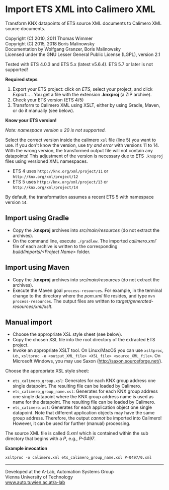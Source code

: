 Import ETS XML into Calimero XML
=================================

Transform KNX datapoints of ETS source XML documents to Calimero XML source documents.

Copyright (C) 2010, 2011 Thomas Wimmer<br>
Copyright (C) 2015, 2018 Boris Malinowsky<br>
Documentation by Wolfgang Granzer, Boris Malinowsky<br>
Licensed under the GNU Lesser General Public License (LGPL), version 2.1

Tested with ETS 4.0.3 and ETS 5.x (latest v5.6.4). ETS 5.7 or later is not supported!

**Required steps**

1. Export your ETS project: click on _ETS_, select your project, and click _Export..._ . You get a file with the extension **.knxproj** (a ZIP archive). 
2. Check your ETS version (ETS 4/5)
3. Transform to Calimero XML using XSLT, either by using Gradle, Maven, or do it manually (see below).

**Know your ETS version!**

*Note: namespace version &ge; 20 is not supported.*

Select the correct version inside the calimero `xsl` file (line 5) you want to use. If you don't know the version, use _try and error_ with versions 11 to 14.
With the wrong version, the transformed output file will not contain any datapoints! This adjustment of the version is necessary due to ETS `.knxproj` files using versioned XML namespaces. 

* ETS 4 uses `http://knx.org/xml/project/11` or `http://knx.org/xml/project/12`
* ETS 5 uses `http://knx.org/xml/project/13` or `http://knx.org/xml/project/14`

By default, the transformation assumes a recent ETS 5 with namespace version `14`.

Import using Gradle
-------------------
* Copy the **.knxproj** archives into _src/main/resources_ (do not extract the archives).
* On the command line, execute `./gradlew`. The imported _calimero.xml_` file of each archive is written to the corresponding _build/imports/&lt;Project Name&gt;_ folder.

Import using Maven
------------------
  * Copy the **.knxproj** archives into _src/main/resources_ (do not extract the archives). 
  * Execute the Maven goal `process-resources`. For example, in the terminal change to the directory where the _pom.xml_ file resides, and type `mvn process-resources`. The output files are written to _target/generated-resources/xml/xslt_.

Manual import
-------------
  * Choose the appropriate XSL style sheet (see below).
  * Copy the chosen XSL file into the root directory of the extracted ETS project.
  * Invoke an appropriate XSLT tool. On Linux/MacOS you can use `xsltproc`, i.e., `xsltproc -o <output_XML_file> <XSL_file> <source_XML_file>`. On Microsoft Windows, you may use Saxon (http://saxon.sourceforge.net/).

Choose the appropriate XSL style sheet:

  * `ets_calimero_group.xsl`: Generates for each KNX group address one single datapoint. The resulting file can be loaded by Calimero.
  * `ets_calimero_group_name.xsl`: Generates for each KNX group address one single datapoint where the KNX group address name is used as name for the datapoint. The resulting file can be loaded by Calimero.
  * `ets_calimero.xsl`: Generates for each application object one single datapoint. Note that different application objects may have the same group address. Therefore, the output _cannot_ be imported into Calimero! However, it can be used for further (manual) processing.


The source XML file is called _0.xml_ which is contained within the sub directory that begins with a _P_, e.g., _P-0497_.

**Example invocation** 

`xsltproc -o calimero.xml ets_calimero_group_name.xsl P-0497/0.xml`

------------------------------------------------
Developed at the A-Lab, Automation Systems Group<br>
Vienna University of Technology<br>
www.auto.tuwien.ac.at/a-lab
